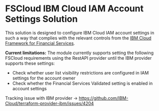 # FSCloud IBM Cloud IAM Account Settings Solution

This solution is designed to configure IBM Cloud IAM account settings in such a way that complies with the relevant controls from the [IBM Cloud Framework for Financial Services](https://cloud.ibm.com/docs/framework-financial-services?topic=framework-financial-services-about).

**Current limitations:**
The module currently supports setting the following FSCloud requirements using the RestAPI provider until the IBM provider supports these settings:

- Check whether user list visibility restrictions are configured in IAM settings for the account owner
- Check whether the Financial Services Validated setting is enabled in account settings

Tracking issue with IBM provider -> https://github.com/IBM-Cloud/terraform-provider-ibm/issues/4204
